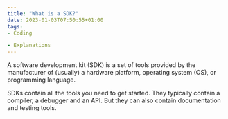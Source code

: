 ```yaml
---
title: "What is a SDK?"
date: 2023-01-03T07:50:55+01:00
tags:
- Coding

- Explanations
---
```

A software development kit (SDK) is a set of tools provided by the manufacturer of (usually) a hardware platform, operating system (OS), or programming language. 

SDKs contain all the tools you need to get started. They typically contain a compiler, a debugger and an API. But they can also contain documentation and testing tools.



